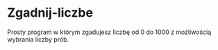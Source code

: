 # Zgadnij-liczbe
Prosty program w którym zgadujesz liczbę od 0 do 1000 z możliwością wybrania liczby prób. 
